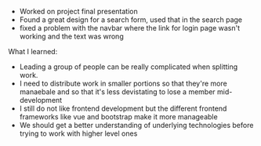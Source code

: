 - Worked on project final presentation
- Found a great design for a search form, used that in the search page
- fixed a problem with the navbar where the link for login page wasn't working and the text was wrong

What I learned:
- Leading a group of people can be really complicated when splitting work.
- I need to distribute work in smaller portions so that they're more manaebale and so that it's less
devistating to lose a member mid-development
- I still do not like frontend development but the different frontend frameworks like vue and bootstrap make it more manageable
- We should get a better understanding of underlying technologies before trying to work with higher level ones

